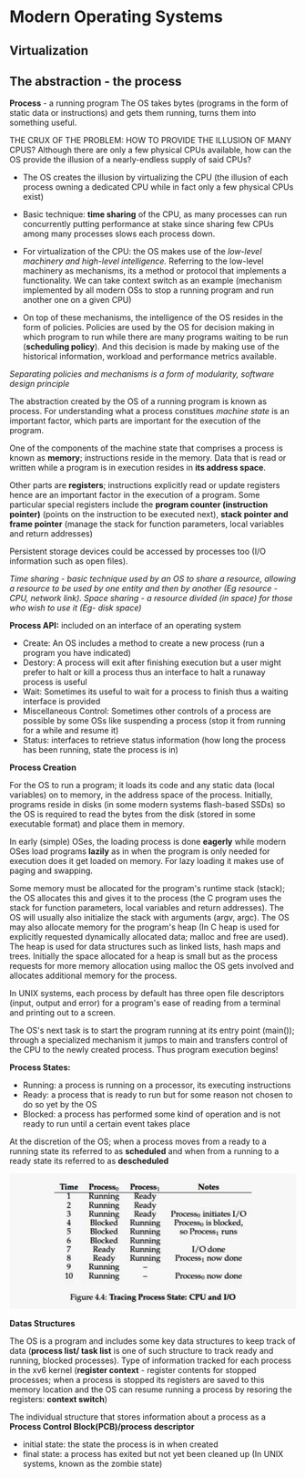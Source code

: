 # Modern Operating Systems
## Virtualization

## The abstraction - the process
**Process** - a running program
The OS takes bytes (programs in the form of static data or instructions) and gets them running, turns them into something useful.

THE CRUX OF THE PROBLEM:
HOW TO PROVIDE THE ILLUSION OF MANY CPUS? Although there are only a few physical CPUs available, how can the OS provide the illusion of a nearly-endless supply of said CPUs?

- The OS creates the illusion by virtualizing the CPU (the illusion of each process owning a dedicated CPU while in fact only a few physical CPUs exist)
- Basic technique: **time sharing** of the CPU, as many processes can run concurrently putting performance at stake since sharing few CPUs among many processes slows each process down.

- For virtualization of the CPU: the OS makes use of the *low-level machinery and high-level intelligence.* Referring to the low-level machinery as mechanisms, its a method or protocol that implements a functionality. We can take context switch as an example (mechanism implemented by all modern OSs to stop a running program and run another one on a given CPU)
- On top of these mechanisms, the intelligence of the OS resides in the form of policies. Policies are used by the OS for decision making in which program to run while there are many programs waiting to be run (**scheduling policy**). And this decision is made by making use of the historical information, workload and performance metrics available.

*Separating policies and mechanisms is a form of modularity, software design principle*

The abstraction created by the OS of a running program is known as process. For understanding what a process constitues *machine state* is an important factor, which parts are important for the execution of the program.

One of the components of the machine state that comprises a process is known as **memory**; instructions reside in the memory. Data that is read or written while a program is in execution resides in **its address space**.

Other parts are **registers**; instructions explicitly read or update registers hence are an important factor in the execution of a program. Some particular special registers include the **program counter (instruction pointer)** (points on the instruction to be executed next), **stack pointer and frame pointer** (manage the stack for function parameters, local variables and return addresses)

Persistent storage devices could be accessed by processes too (I/O information such as open files).

*Time sharing - basic technique used by an OS to share a resource, allowing a resource to be used by one entity and then by another (Eg resource - CPU, network link). Space sharing - a resource divided (in space) for those who wish to use it (Eg- disk space)*

**Process API:** included on an interface of an operating system
- Create: An OS includes a method to create a new process (run a program you have indicated)
- Destory: A process will exit after finishing execution but a user might prefer to halt or kill a process thus an interface to halt a runaway process is useful
- Wait: Sometimes its useful to wait for a process to finish thus a waiting interface is provided
- Miscellaneous Control: Sometimes other controls of a process are possible by some OSs like suspending a process (stop it from running for a while and resume it)
- Status: interfaces to retrieve status information (how long the process has been running, state the process is in)

**Process Creation**

For the OS to run a program; it loads its code and any static data (local variables) on to memory, in the address space of the process. Initially, programs reside in disks (in some modern systems flash-based SSDs) so the OS is required to read the bytes from the disk (stored in some executable format) and place them in memory.

In early (simple) OSes, the loading process is done **eagerly** while modern OSes load programs **lazily** as in when the program is only needed for execution does it get loaded on memory. For lazy loading it makes use of paging and swapping.

Some memory must be allocated for the program's runtime stack (stack); the OS allocates this and gives it to the process (the C program uses the stack for function parameters, local variables and return addresses). The OS will usually also initialize the stack with arguments (argv, argc). The OS may also allocate memory for the program's heap (In C heap is used for explicitly requested dynamically allocated data; malloc and free are used). The heap is used for data structures such as linked lists, hash maps and trees. Initially the space allocated for a heap is small but as the process requests for more memory allocation using malloc the OS gets involved and allocates additional memory for the process.

In UNIX systems, each process by default has three open file descriptors (input, output and error) for a program's ease of reading from a terminal and printing out to a screen.

The OS's next task is to start the program running at its entry point (main()); through a specialized mechanism it jumps to main and transfers control of the CPU to the newly created process. Thus program execution begins!

**Process States:**
- Running: a process is running on a processor, its executing instructions
- Ready: a process that is ready to run but for some reason not chosen to do so yet by the OS
- Blocked: a process has performed some kind of operation and is not ready to run until a certain event takes place

At the discretion of the OS; when a process moves from a ready to a running state its referred to as **scheduled** and when from a running to a ready state its referred to as **descheduled**

![Tracing process state](https://github.com/Eden-Alem/Operating-Systems/blob/master/picc.jpg)

**Datas Structures**

The OS is a program and includes some key data structures to keep track of data (**process list/ task list** is one of such structure to track ready and running, blocked processes). Type of information tracked for each process in the xv6 kernel (**register context** - register contents for stopped processes; when a process is stopped its registers are saved to this memory location and the OS can resume running a process by resoring the registers: **context switch**)

The individual structure that stores information about a process as a **Process Control Block(PCB)/process descriptor**

- initial state: the state the process is in when created
- final state: a process has exited but not yet been cleaned up (In UNIX systems, known as the zombie state)


